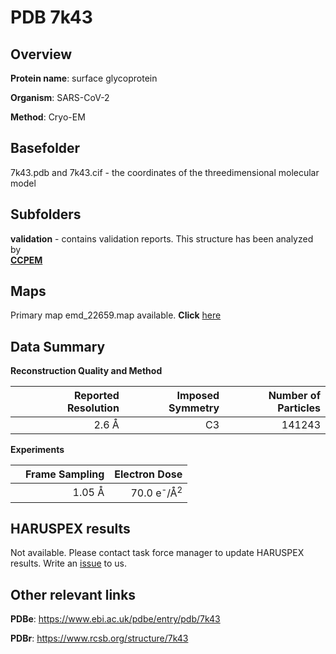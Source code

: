 # PDB 7k43

## Overview

**Protein name**: surface glycoprotein

**Organism**: SARS-CoV-2

**Method**: Cryo-EM



## Basefolder

7k43.pdb and 7k43.cif - the coordinates of the threedimensional molecular model

## Subfolders





**validation** - contains validation reports. This structure has been analyzed by <br>     [**CCPEM**](https://github.com/thorn-lab/coronavirus_structural_task_force/tree/master/pdb/surface_glycoprotein/SARS-CoV-2/7k43/validation/ccpem-validation)



## Maps

Primary map emd_22659.map available. **Click** [here](http://ftp.wwpdb.org/pub/emdb/structures/EMD-22659/map/) 

## Data Summary
**Reconstruction Quality and Method**

|   | Reported Resolution | Imposed Symmetry | Number of Particles |
|---|-------------:|----------------:|--------------:|
|   |2.6 Å|C3|141243|

**Experiments**

|   | Frame Sampling | Electron Dose |
|---|-------------:|----------------:|
|   |1.05 Å|70.0 e<sup>-</sup>/Å<sup>2</sup>|

## HARUSPEX results

Not available. Please contact task force manager to update HARUSPEX results. Write an [issue](https://github.com/thorn-lab/coronavirus_structural_task_force/issues) to us.

## Other relevant links 
**PDBe**:  https://www.ebi.ac.uk/pdbe/entry/pdb/7k43
 
**PDBr**: https://www.rcsb.org/structure/7k43 
